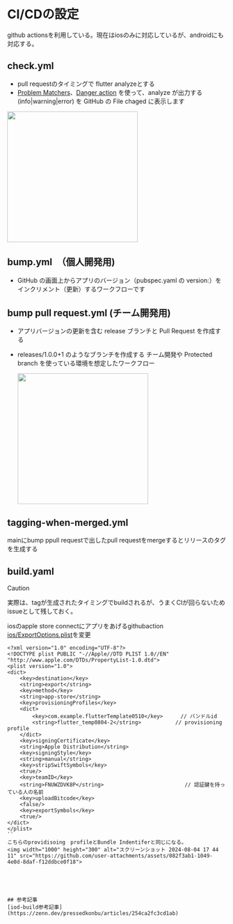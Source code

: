 # CI/CDの設定
github actionsを利用している。現在はiosのみに対応しているが、androidにも対応する。
## check.yml
- pull requestのタイミングで flutter analyzeとする
- [Problem Matchers](https://github.com/actions/toolkit/blob/main/docs/problem-matchers.md)、[Danger action](https://github.com/marketplace/actions/danger-action) を使って、analyze が出力する (info|warning|error) を GitHub の File chaged に表示します

<img src="https://github.com/user-attachments/assets/99c2d6f3-4101-40b6-b99a-c150abbb1e28" width="300" height="300">


## bump.yml　（個人開発用)

- GitHub の画面上からアプリのバージョン（pubspec.yaml の version:）をインクリメント（更新）するワークフローです

  
## bump pull request.yml (チーム開発用)
- アプリバージョンの更新を含む release ブランチと Pull Request を作成する
- releases/1.0.0+1 のようなブランチを作成する
チーム開発や Protected branch を使っている環境を想定したワークフロー

  <img src="https://github.com/user-attachments/assets/0f2966b3-3bfa-4140-a758-04f835609f23" width="300" height="300">
 
## tagging-when-merged.yml
mainにbump ppull requestで出したpull requestをmergeするとリリースのタグを生成する
## build.yaml
> [!CAUTION]
> 実際は、tagが生成されたタイミングでbuildされるが、うまくCIが回らないためissueとして残しておく。


iosのapple store connectにアプリをあげるgithubaction
[ios/ExportOptions.plist](../ios/ExportOptions.plist)を変更
```
<?xml version="1.0" encoding="UTF-8"?>
<!DOCTYPE plist PUBLIC "-//Apple//DTD PLIST 1.0//EN" "http://www.apple.com/DTDs/PropertyList-1.0.dtd">
<plist version="1.0">
<dict>
	<key>destination</key>
	<string>export</string>
	<key>method</key>
	<string>app-store</string>
	<key>provisioningProfiles</key>
	<dict>
		<key>com.example.flutterTemplate0510</key>    　// バンドルid
		<string>flutter_temp0804-2</string>           // provisioning profile
	</dict>
	<key>signingCertificate</key>
	<string>Apple Distribution</string>
	<key>signingStyle</key>
	<string>manual</string>
	<key>stripSwiftSymbols</key>
	<true/>
	<key>teamID</key> 
	<string>FNUWZDVK8P</string>                          // 認証鍵を持っている人の名前
	<key>uploadBitcode</key>
	<false/>
	<key>exportSymbols</key>
	<true/>
</dict>
</plist>
``
こちらのprovidisoing　profileとBundle Indentiferと同じになる。
<img width="1000" height="300" alt="スクリーンショット 2024-08-04 17 44 11" src="https://github.com/user-attachments/assets/082f3ab1-1049-4e0d-8daf-f12ddbce0f18">





## 参考記事
[iod-build参考記事](https://zenn.dev/pressedkonbu/articles/254ca2fc3cd1ab)
